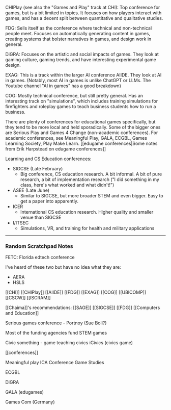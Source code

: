 CHIPlay (see also the "Games and Play" track at CHI): Top conference for games, but is a bit limited in topics. It focuses on how players interact with games, and has a decent split between quantitative and qualitative studies.

FDG: Sells itself as the conference where technical and non-technical people meet. Focuses on automatically generating content in games, creating systems that bolster narratives in games, and design work in general.

DiGRA: Focuses on the artistic and social impacts of games. They look at gaming culture, gaming trends, and have interesting experimental game design.

EXAG: This is a track within the larger AI conference AIIDE. They look at AI in games. (Notably, most AI in games is unlike ChatGPT or LLMs. The Youtube channel "AI in games" has a good breakdown)

COG: Mostly technical conference, but still pretty general. Has an interesting track on "simulations", which includes training simulations for firefighters and roleplay games to teach business students how to run a business.

There are plenty of conferences for educational games specifically, but they tend to be more local and held sporadically. Some of the bigger ones are Serious Play and Games 4 Change (non-academic conferences). For academic conferences, see Meaningful Play, GALA, ECGBL, Games Learning Society, Play Make Learn. [[edugame conferences|Some notes from Erik Harpstead on edugame conferences]]

Learning and CS Education conferences:

 - SIGCSE (Late February)
   - Big conference, CS education research. A bit informal. A bit of pure research, a bit of implementation research ("I did something in my class, here's what worked and what didn't!")
 - ASEE (Late June)
   - Similar to SIGCSE, but more broader STEM and even bigger. Easy to get a paper into apparently.
 - ICER
   - International CS education research. Higher quality and smaller venue than SIGCSE
 - I/ITSEC
   - Simulations, VR, and training for health and military applications

-------------------------------

### Random Scratchpad Notes

FETC: Florida edtech conference

I've heard of these two but have no idea what they are:

 - AERA
 - HSLS

[[CHI]] [[CHIPlay]] [[AIIDE]] [[FDG]] [[EXAG]] [[COG]] [[UBICOMP]] [[CSCW]] [[ISCRAM]]

[[Chaima]]'s recommendations: [[SAGE]] [[SIGCSE]] [[FDG]] [[Computers and Education]]

Serious games conference - Portnoy (Sue Boll?)

Most of the funding agencies fund STEM games

Civic something - game teaching civics iCivics (civics game)

[[conferences]]

Meaningful play
ICA Conference
Game Studies

ECGBL

DiGRA

GALA (edugames)

Games Com (Germany)
